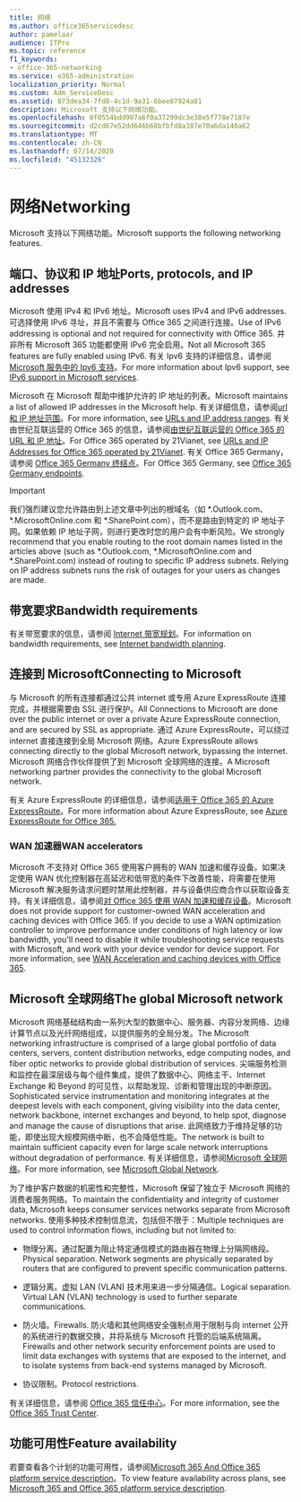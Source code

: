 ```yaml
---
title: 网络
ms.author: office365servicedesc
author: pamelaar
audience: ITPro
ms.topic: reference
f1_keywords:
- office-365-networking
ms.service: o365-administration
localization_priority: Normal
ms.custom: Adm_ServiceDesc
ms.assetid: 073dea34-7fd8-4c1d-9a31-6bee87924a81
description: Microsoft 支持以下网络功能。
ms.openlocfilehash: 0f0554bdd907a6f0a37299dc3e38e5f778e7187e
ms.sourcegitcommit: d2cd67e52dd646b68bfbfd8a387e70a6da140a62
ms.translationtype: MT
ms.contentlocale: zh-CN
ms.lasthandoff: 07/14/2020
ms.locfileid: "45132326"
---
```

# <a name="networking"></a><span data-ttu-id="fad43-103">网络</span><span class="sxs-lookup"><span data-stu-id="fad43-103">Networking</span></span>

<span data-ttu-id="fad43-104">Microsoft 支持以下网络功能。</span><span class="sxs-lookup"><span data-stu-id="fad43-104">Microsoft supports the following networking features.</span></span>
  
## <a name="ports-protocols-and-ip-addresses"></a><span data-ttu-id="fad43-105">端口、协议和 IP 地址</span><span class="sxs-lookup"><span data-stu-id="fad43-105">Ports, protocols, and IP addresses</span></span>

<span data-ttu-id="fad43-106">Microsoft 使用 IPv4 和 IPv6 地址。</span><span class="sxs-lookup"><span data-stu-id="fad43-106">Microsoft uses IPv4 and IPv6 addresses.</span></span> <span data-ttu-id="fad43-107">可选择使用 IPv6 寻址，并且不需要与 Office 365 之间进行连接。</span><span class="sxs-lookup"><span data-stu-id="fad43-107">Use of IPv6 addressing is optional and not required for connectivity with Office 365.</span></span> <span data-ttu-id="fad43-108">并非所有 Microsoft 365 功能都使用 IPv6 完全启用。</span><span class="sxs-lookup"><span data-stu-id="fad43-108">Not all Microsoft 365 features are fully enabled using IPv6.</span></span> <span data-ttu-id="fad43-109">有关 Ipv6 支持的详细信息，请参阅[Microsoft 服务中的 Ipv6 支持](https://docs.microsoft.com/office365/enterprise/ipv6-support)。</span><span class="sxs-lookup"><span data-stu-id="fad43-109">For more information about Ipv6 support, see [IPv6 support in Microsoft services](https://docs.microsoft.com/office365/enterprise/ipv6-support).</span></span>
  
<span data-ttu-id="fad43-110">Microsoft 在 Microsoft 帮助中维护允许的 IP 地址的列表。</span><span class="sxs-lookup"><span data-stu-id="fad43-110">Microsoft maintains a list of allowed IP addresses in the Microsoft help.</span></span> <span data-ttu-id="fad43-111">有关详细信息，请参阅[url 和 IP 地址范围](https://docs.microsoft.com/office365/enterprise/urls-and-ip-address-ranges)。</span><span class="sxs-lookup"><span data-stu-id="fad43-111">For more information, see [URLs and IP address ranges](https://docs.microsoft.com/office365/enterprise/urls-and-ip-address-ranges).</span></span> <span data-ttu-id="fad43-112">有关由世纪互联运营的 Office 365 的信息，请参阅[由世纪互联运营的 Office 365 的 URL 和 IP 地址](https://docs.microsoft.com/office365/enterprise/managing-office-365-endpoints)。</span><span class="sxs-lookup"><span data-stu-id="fad43-112">For Office 365 operated by 21Vianet, see [URLs and IP Addresses for Office 365 operated by 21Vianet](https://docs.microsoft.com/office365/enterprise/managing-office-365-endpoints).</span></span> <span data-ttu-id="fad43-113">有关 Office 365 Germany，请参阅 [Office 365 Germany 终结点](https://support.office.com/article/Office-365-Germany-endpoints-8a113a50-0071-4155-bb8e-eba5a8dbd4c8)。</span><span class="sxs-lookup"><span data-stu-id="fad43-113">For Office 365 Germany, see [Office 365 Germany endpoints](https://support.office.com/article/Office-365-Germany-endpoints-8a113a50-0071-4155-bb8e-eba5a8dbd4c8).</span></span>
  
> [!IMPORTANT]
> <span data-ttu-id="fad43-p103">我们强烈建议您允许路由到上述文章中列出的根域名（如 \*.Outlook.com、\*.MicrosoftOnline.com 和 \*.SharePoint.com），而不是路由到特定的 IP 地址子网。如果依赖 IP 地址子网，则进行更改时您的用户会有中断风险。</span><span class="sxs-lookup"><span data-stu-id="fad43-p103">We strongly recommend that you enable routing to the root domain names listed in the articles above (such as \*.Outlook.com, \*.MicrosoftOnline.com and \*.SharePoint.com) instead of routing to specific IP address subnets. Relying on IP address subnets runs the risk of outages for your users as changes are made.</span></span> 
  
## <a name="bandwidth-requirements"></a><span data-ttu-id="fad43-116">带宽要求</span><span class="sxs-lookup"><span data-stu-id="fad43-116">Bandwidth requirements</span></span>

<span data-ttu-id="fad43-117">有关带宽要求的信息，请参阅 [Internet 带宽规划](https://docs.microsoft.com/office365/enterprise/network-planning-and-performance)。</span><span class="sxs-lookup"><span data-stu-id="fad43-117">For information on bandwidth requirements, see [Internet bandwidth planning](https://docs.microsoft.com/office365/enterprise/network-planning-and-performance).</span></span>
  
## <a name="connecting-to-microsoft"></a><span data-ttu-id="fad43-118">连接到 Microsoft</span><span class="sxs-lookup"><span data-stu-id="fad43-118">Connecting to Microsoft</span></span>

<span data-ttu-id="fad43-119">与 Microsoft 的所有连接都通过公共 internet 或专用 Azure ExpressRoute 连接完成，并根据需要由 SSL 进行保护。</span><span class="sxs-lookup"><span data-stu-id="fad43-119">All Connections to Microsoft are done over the public internet or over a private Azure ExpressRoute connection, and are secured by SSL as appropriate.</span></span> <span data-ttu-id="fad43-120">通过 Azure ExpressRoute，可以绕过 internet 直接连接到全局 Microsoft 网络。</span><span class="sxs-lookup"><span data-stu-id="fad43-120">Azure ExpressRoute allows connecting directly to the global Microsoft network, bypassing the internet.</span></span> <span data-ttu-id="fad43-121">Microsoft 网络合作伙伴提供了到 Microsoft 全球网络的连接。</span><span class="sxs-lookup"><span data-stu-id="fad43-121">A Microsoft networking partner provides the connectivity to the global Microsoft network.</span></span>
  
<span data-ttu-id="fad43-122">有关 Azure ExpressRoute 的详细信息，请参阅[适用于 Office 365 的 Azure ExpressRoute](https://aka.ms/expressrouteoffice365)。</span><span class="sxs-lookup"><span data-stu-id="fad43-122">For more information about Azure ExpressRoute, see [Azure ExpressRoute for Office 365.](https://aka.ms/expressrouteoffice365)</span></span>
  
### <a name="wan-accelerators"></a><span data-ttu-id="fad43-123">WAN 加速器</span><span class="sxs-lookup"><span data-stu-id="fad43-123">WAN accelerators</span></span>

<span data-ttu-id="fad43-p105">Microsoft 不支持对 Office 365 使用客户拥有的 WAN 加速和缓存设备。如果决定使用 WAN 优化控制器在高延迟和低带宽的条件下改善性能，将需要在使用 Microsoft 解决服务请求问题时禁用此控制器，并与设备供应商合作以获取设备支持。有关详细信息，请参阅[对 Office 365 使用 WAN 加速和缓存设备](https://support.microsoft.com/help/2690045/using-third-party-network-devices-or-solutions-with-office-365)。</span><span class="sxs-lookup"><span data-stu-id="fad43-p105">Microsoft does not provide support for customer-owned WAN acceleration and caching devices with Office 365. If you decide to use a WAN optimization controller to improve performance under conditions of high latency or low bandwidth, you'll need to disable it while troubleshooting service requests with Microsoft, and work with your device vendor for device support. For more information, see [WAN Acceleration and caching devices with Office 365](https://support.microsoft.com/help/2690045/using-third-party-network-devices-or-solutions-with-office-365).</span></span>
  
## <a name="the-global-microsoft-network"></a><span data-ttu-id="fad43-127">Microsoft 全球网络</span><span class="sxs-lookup"><span data-stu-id="fad43-127">The global Microsoft network</span></span>

<span data-ttu-id="fad43-128">Microsoft 网络基础结构由一系列大型的数据中心、服务器、内容分发网络、边缘计算节点以及光纤网络组成，以提供服务的全局分发。</span><span class="sxs-lookup"><span data-stu-id="fad43-128">The Microsoft networking infrastructure is comprised of a large global portfolio of data centers, servers, content distribution networks, edge computing nodes, and fiber optic networks to provide global distribution of services.</span></span> <span data-ttu-id="fad43-129">尖端服务检测和监控在最深层级与每个组件集成，提供了数据中心、网络主干、Internet Exchange 和 Beyond 的可见性，以帮助发现、诊断和管理出现的中断原因。</span><span class="sxs-lookup"><span data-stu-id="fad43-129">Sophisticated service instrumentation and monitoring integrates at the deepest levels with each component, giving visibility into the data center, network backbone, internet exchanges and beyond, to help spot, diagnose and manage the cause of disruptions that arise.</span></span> <span data-ttu-id="fad43-130">此网络致力于维持足够的功能，即使出现大规模网络中断，也不会降低性能。</span><span class="sxs-lookup"><span data-stu-id="fad43-130">The network is built to maintain sufficient capacity even for large scale network interruptions without degradation of performance.</span></span> <span data-ttu-id="fad43-131">有关详细信息，请参阅[Microsoft 全球网络](https://docs.microsoft.com/azure/networking/microsoft-global-network)。</span><span class="sxs-lookup"><span data-stu-id="fad43-131">For more information, see [Microsoft Global Network](https://docs.microsoft.com/azure/networking/microsoft-global-network).</span></span> 
  
<span data-ttu-id="fad43-132">为了维护客户数据的机密性和完整性，Microsoft 保留了独立于 Microsoft 网络的消费者服务网络。</span><span class="sxs-lookup"><span data-stu-id="fad43-132">To maintain the confidentiality and integrity of customer data, Microsoft keeps consumer services networks separate from Microsoft networks.</span></span> <span data-ttu-id="fad43-133">使用多种技术控制信息流，包括但不限于：</span><span class="sxs-lookup"><span data-stu-id="fad43-133">Multiple techniques are used to control information flows, including but not limited to:</span></span>
  
- <span data-ttu-id="fad43-p108">物理分离。通过配置为阻止特定通信模式的路由器在物理上分隔网络段。</span><span class="sxs-lookup"><span data-stu-id="fad43-p108">Physical separation. Network segments are physically separated by routers that are configured to prevent specific communication patterns.</span></span>
    
- <span data-ttu-id="fad43-p109">逻辑分离。虚拟 LAN (VLAN) 技术用来进一步分隔通信。</span><span class="sxs-lookup"><span data-stu-id="fad43-p109">Logical separation. Virtual LAN (VLAN) technology is used to further separate communications.</span></span>
    
- <span data-ttu-id="fad43-138">防火墙。</span><span class="sxs-lookup"><span data-stu-id="fad43-138">Firewalls.</span></span> <span data-ttu-id="fad43-139">防火墙和其他网络安全强制点用于限制与向 internet 公开的系统进行的数据交换，并将系统与 Microsoft 托管的后端系统隔离。</span><span class="sxs-lookup"><span data-stu-id="fad43-139">Firewalls and other network security enforcement points are used to limit data exchanges with systems that are exposed to the internet, and to isolate systems from back-end systems managed by Microsoft.</span></span> 
    
- <span data-ttu-id="fad43-140">协议限制。</span><span class="sxs-lookup"><span data-stu-id="fad43-140">Protocol restrictions.</span></span>
    
<span data-ttu-id="fad43-141">有关详细信息，请参阅 [Office 365 信任中心](https://www.microsoft.com/trust-center)。</span><span class="sxs-lookup"><span data-stu-id="fad43-141">For more information, see the [Office 365 Trust Center](https://www.microsoft.com/trust-center).</span></span> 
  
## <a name="feature-availability"></a><span data-ttu-id="fad43-142">功能可用性</span><span class="sxs-lookup"><span data-stu-id="fad43-142">Feature availability</span></span>

<span data-ttu-id="fad43-143">若要查看各个计划的功能可用性，请参阅[Microsoft 365 And Office 365 platform service description](office-365-platform-service-description.md)。</span><span class="sxs-lookup"><span data-stu-id="fad43-143">To view feature availability across plans, see [Microsoft 365 and Office 365 platform service description](office-365-platform-service-description.md).</span></span>
  

